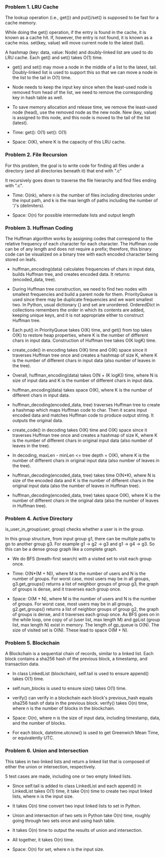 ### Problem 1. LRU Cache
The lookup operation (i.e., get()) and put()/set() is supposed to be fast
for a cache memory.

While doing the get() operation, if the entry is found in the cache, it is
known as a cache hit. If, however, the entry is not found, it is known as
a cache miss. set(key, value) will move current node to the latest (tail).

A hashmap (key: data, value: Node) and doubly-linked list are used to do
LRU cache. Each get() and set() takes O(1) time.

* get() and set() may move a node in the middle of a list to the latest, tail.
Doubly-linked list is used to support this so that we can move a node in the
list to the tail in O(1) time.

* Node needs to keep the input key since when the least-used node is removed
from head of the list, we need to remove the corresponding key in hash table
as well.

* To save memory allocation and release time, we remove the least-used node
(head), use the removed node as the new node. New (key, value) is assigned
to this node, and this node is moved to the tail of the list (latest).

* Time: get(): O(1)   set(): O(1)

* Space: O(K), where K is the capacity of this LRU cache.

### Problem 2. File Recursion

For this problem, the goal is to write code for finding all files under a directory
(and all directories beneath it) that end with ".c"

It recursively goes down to traverse the file hierarchy and find files ending with
".c".

* Time: O(nk), where n is the number of files including directories under the input
path, and k is the max length of paths including the number of '/'s (delimiters).

* Space: O(n) for possible intermediate lists and output length

### Problem 3. Huffman Coding
The Huffman algorithm works by assigning codes that correspond to the relative
frequency of each character for each character. The Huffman code can be of any
length and does not require a prefix; therefore, this binary code can be visualized
on a binary tree with each encoded character being stored on leafs.
* huffman_encoding(data) calculates frequencies of chars in input data, builds
Huffman tree, and creates encoded data. It returns: (encoded_data, tree).

* During Huffman tree construction, we need to find two nodes with smallest frequencies
and build a parent node for them. PriorityQueue is used since there may be duplicate
frequencies and we want smallest two. In Python, usual dictionary {} and set are
unordered. OrderedDict in collections remembers the order in which its contents are
added, keeping unique keys, and it is not appropriate either to construct Huffman tree.

* Each put() in PriorityQueue takes O(K) time, and get() from top takes O(K) to
restore heap properties, where K is the number of different chars in input data.
Construction of Huffman tree takes O(K logK) time.

* create_code() in encoding takes O(K) time and O(K) space since it traverses
Huffman tree once and creates a hashmap of size K, where K is the number of
different chars in input data (also number of leaves in the tree).

* Overall, huffman_encoding(data) takes O(N + (K logK)) time, where N is size of input
data and K is the number of different chars in input data.
* huffman_encoding(data) takes space O(K), where K is the number of different chars in
input data.

* huffman_decoding(encoded_data, tree) traverses Huffman tree to create a hashmap
which maps Huffman code to char. Then it scans input encoded data and matches
Huffman code to produce output string. It outputs the original data.

* create_code() in decoding takes O(K) time and O(K) space since it traverses
Huffman tree once and creates a hashmap of size K, where K is the number of
different chars in original input data (also number of leaves in the tree).

* In decoding, maxLen - minLen <= tree depth = O(K), where K is the number of
different chars in original input data (also number of leaves in the tree).

* huffman_decoding(encoded_data, tree) takes time O(N*K), where N is size of the
encoded data and K is the number of different chars in the original input data
(also the number of leaves in Huffman tree).

* huffman_decoding(encoded_data, tree) takes space O(K), where K is the number
of different chars in the original data (also the number of leaves in Huffman tree).

### Problem 4. Active Directory

is_user_in_group(user, group) checks whether a user is in the group.
   
In this group structure, from input group g1, there can be multiple paths to
go to another group g3. For example g1 -> g2 -> g3 and g1 -> g4 -> g3. So
this can be a dense group graph like a complete graph.
   
* We do BFS (breath-first search) with a visited set to visit each group once.
   
* Time: O(N*(M + N)), where M is the number of users and N is the number of groups.
                For worst case, most users may be in all groups, g3.get_groups()
                returns a list of neighbor groups of group g3, the graph of groups is
                dense, and it traverses each group once.
   
* Space: O(M + N), where M is the number of users and N is the number of groups.
                For worst case, most users may be in all groups, g2.get_groups()
                returns a list of neighbor groups of group g2, the graph of groups is
                dense, and it traverses each group once. As BFS goes on in the while
                loop, one copy of ul (user list, max length M) and gpList (group list,
                max length N) exist in memory. The length of gp_queue is O(N).
                The size of visited set is O(N). These lead to space O(M + N).

### Problem 5. Blockchain

   A Blockchain is a sequential chain of records, similar to a linked list. 
   Each block contains a sha256 hash of the previous block, a timestamp,
   and transaction data.
   
   * In class LinkedList (blockchain), self.tail is used to ensure append()
   takes O(1) time.
   
   * self.num_blocks is used to ensure size() takes O(1) time.
   
   * verify() can verify in a blockchain each block's previous_hash equals
   sha256 hash of data in the previous block. verify() takes O(n) time,
   where n is the number of blocks in the blockchain.
   
   * Space: O(n), where n is the size of input data, including timestamp,
   data, and the number of blocks.
   
   * For each block, datetime.utcnow() is used to get Greenwich Mean Time,
   or equivalently UTC.
   
### Problem 6. Union and Intersection

This takes in two linked lists and return a linked list that is composed of either
the union or intersection, respectively.

5 test cases are made, including one or two empty linked lists.

* Since self.tail is added to class LinkedList and each append() in LinkedList takes
O(1) time, it take O(n) time to create two input linked lists, where n is the
input size.

* It takes O(n) time convert two input linked lists to set in Python.
* Union and intersection of two sets in Python take O(n) time, roughly going through
two sets once and using hash table.
* It takes O(n) time to output the results of union and intersection.

* All together, it takes O(n) time.

* Space: O(n) for set, where n is the input size.
